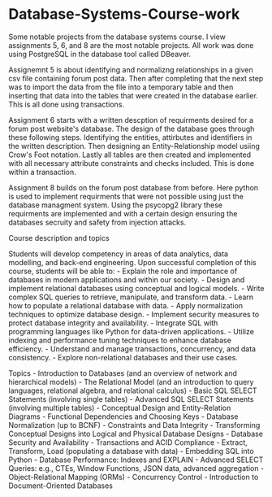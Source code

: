 # Database-Systems-Course-work
Some notable projects from the database systems course.
I view assignments 5, 6, and 8 are the most notable projects. All work was done using PostgreSQL in the database tool called DBeaver.

Assignemnt 5 is about identifying and normalizng relationships in a given csv file containing forum post data. Then after completing that the next step was to import the data from the file into a temporary table and then inserting that data into the tables that were created in the database earlier. This is all done using transactions.

Assignment 6 starts with a written descption of requirments desired for a forum post website's database. The design of the database goes through these following steps. Identifying the entities, attirbutes and identifiers in the written description. Then designing an Entity-Relationship model usiing Crow's Foot notation. Lastly all tables are then created and implemented with all necessary attribute constraints and checks included. This is done within a transaction.

Assignment 8 builds on the forum post database from before. Here python is used to implement requirments that were not possible using just the database managment system. Using the psycopg2 library these requirments are implemented and with a certain design ensuring the databases secruity and safety from injection attacks.

Course description and topics

Students will develop competency in areas of data analytics, data modelling, and back-end engineering. Upon successful completion of this course, students will be able to:
    - Explain the role and importance of databases in modern applications and within our society.
    - Design and implement relational databases using conceptual and logical models.
    - Write complex SQL queries to retrieve, manipulate, and transform data.
    - Learn how to populate a relational database with data.
    - Apply normalization techniques to optimize database design.
    - Implement security measures to protect database integrity and availability.
    - Integrate SQL with programming languages like Python for data-driven applications.
    - Utilize indexing and performance tuning techniques to enhance database efficiency.
    - Understand and manage transactions, concurrency, and data consistency.
    - Explore non-relational databases and their use cases.

Topics
    - Introduction to Databases (and an overview of network and hierarchical models)
    - The Relational Model (and an introduction to query languages, relational algebra, and relational calculus)
    - Basic SQL SELECT Statements (involving single tables)
    - Advanced SQL SELECT Statements (involving multiple tables)
    - Conceptual Design and Entity-Relation Diagrams
    - Functional Dependencies and Choosing Keys
    - Database Normalization (up to BCNF)
    - Constraints and Data Integrity
    - Transforming Conceptual Designs into Logical and Physical Database Designs
    - Database Security and Availability
    - Transactions and ACID Compliance
    - Extract, Transform, Load (populating a database with data)
    - Embedding SQL into Python
    - Database Performance: Indexes and EXPLAIN
    - Advanced SELECT Queries: e.g., CTEs, Window Functions, JSON data, advanced aggregation
    - Object-Relational Mapping (ORMs)
    - Concurrency Control
    - Introduction to Document-Oriented Databases


